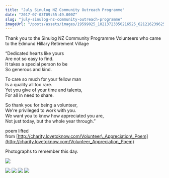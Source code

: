 ```yaml
---
title: "July Sinulog NZ Community Outreach Programme"
date: "2017-07-03T09:55:49.000Z"
slug: "july-sinulog-nz-community-outreach-programme"
imageUrl: "/posts/assets/images/19599025_10213723350216525_6212162396255217003_n.jpg"
---
```


Thank you to the Sinulog NZ Community Programme Volunteers who came to the Edmund Hillary Retirement Village

“Dedicated hearts like yours  
Are not so easy to find.  
It takes a special person to be  
So generous and kind.

To care so much for your fellow man  
Is a quality all too rare.  
Yet you give of your time and talents,  
For all in need to share.

So thank you for being a volunteer,  
We're privileged to work with you.  
We want you to know how appreciated you are,  
Not just today, but the whole year through.”

poem lifted from [http://charity.lovetoknow.com/Volunteer\_Appreciation\_Poem](http://charity.lovetoknow.com/Volunteer_Appreciation_Poem)

Photographs to remember this day.

![](https://i0.wp.com/santonino-nz.org/wp-content/uploads/2017/07/19599025_10213723350216525_6212162396255217003_n.jpg?resize=898%2C960)

![](https://i0.wp.com/santonino-nz.org/wp-content/uploads/2017/08/19642554_10213750122925826_2224238603206896560_n.jpg?resize=960%2C540) ![](https://i0.wp.com/santonino-nz.org/wp-content/uploads/2017/08/19657113_10213750127565942_2669753595630419578_n.jpg?resize=960%2C540) ![](https://i0.wp.com/santonino-nz.org/wp-content/uploads/2017/08/19702055_10213750123725846_1199730134208794866_n.jpg?resize=960%2C540) ![](https://i0.wp.com/santonino-nz.org/wp-content/uploads/2017/08/19748385_10213750123365837_3259590156928041499_n.jpg?resize=960%2C720)